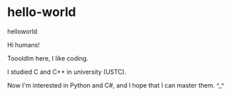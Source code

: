 # hello-world
helloworld

Hi humans!

Toooldlm here, I like coding. 

I studied C and C++ in university (USTC).

Now I'm interested in Python and C#, and I hope that I can master them. ^_^

